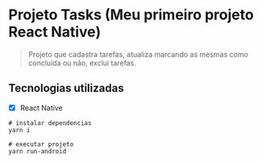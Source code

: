 # Projeto Tasks (Meu primeiro projeto React Native)
> Projeto que cadastra tarefas, atualiza marcando as mesmas como concluída ou não, exclui tarefas. 


## Tecnologias utilizadas
- [x] React Native

```
# instalar dependencias
yarn i

# executar projeto
yarn run-android
```

